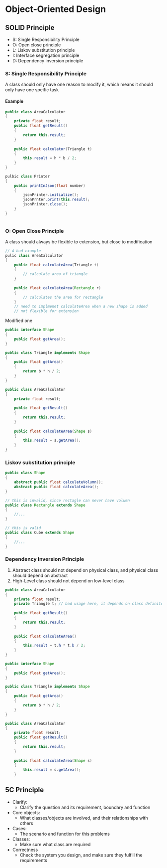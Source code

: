 # Object-Oriented Design

## SOLID Principle

* S: Single Responsibility Principle
* O: Open close principle
* L: Liskov substitution principle
* I: Interface segregation principle
* D: Dependency inversion principle

### S: Single Responsibility Principle

A class should only have one reason to modify it, which means it should only have one speific task

#### Example

```java
public class AreaCalculator
{
    private float result;
    public float getResult()
    {
        return this.result;
    }
    
    public float calculator(Triangle t)
    {
        this.result = h * b / 2;
    } 
}

pulbic class Printer 
{
    public printInJson(float number)
    {
        jsonPrinter.initialize();
        jsonPrnter.print(this.result);
        jsonPrinter.close();
    }
}
        
```

### O: Open Close Principle

A class should always be flexible to extension, but close to modification

```java
// A bad example
pulic class AreaCalculator
{
    public float calculateArea(Triangle t)
    {
        // calculate area of triangle
    }
    
    public float calculateArea(Rectangle r)
    {
        // calculates the area for rectangle
    }
    // need to implmenet calculateArea when a new shape is added
    // not flexible for extension
```

Modified one

```java
public interface Shape
{
    public float getArea();
}

public class Triangle implements Shape
{
    public float getArea()
    {
        return b * h / 2;
    }
}

public class AreaCalculator
{
    private float result;
    
    public float getResult()
    {
        return this.result;
    }
    
    public float calculateArea(Shape s)
    {
        this.result = s.getArea();
    }
}
```

### Liskov substitution principle

```java
public class Shape
{
    abstract public float calculateVolumn();
    abstract public float calculateArea();
}

// this is invalid, since rectagle can never have volumn 
public class Rectangle extends Shape
{
    //...
}

// this is valid
public class Cube extends Shape
{
    //...
}
```

### Dependency Inversion Principle

1. Abstract class should not depend on physical class, and physical class should depend on abstract
2. High-Level class should not depend on low-level class

```java
public class AreaCalculator
{
    private float result;
    private Triangle t; // bad usage here, it depends on class definiton outside
    
    public float getResult()
    {
        return this.result;
    }
    
    public float calculateArea()
    {
        this.result = t.h * t.b / 2;
    }
}
```

```java
public interface Shape
{
    public float getArea();
}

public class Triangle implements Shape
{
    public float getArea()
    {
        return b * h / 2;
    }
}

public class AreaCalculator
{
    private float result;
    public float getResult()
    {
        return this.result;
    }
    
    public float calculateArea(Shape s)
    {
        this.result = s.getArea();
    }
```

## 5C Principle 

* Clarify: 
  * Clarify the question and its requirement, boundary and function
* Core objects:
  * What classes/objects are involved, and their relationships with others
* Cases:
  * The scenario and function for this problems
* Classes:
  * Make sure what class are required
* Correctness
  * Check the system you design, and make sure they fulfill the requirements

